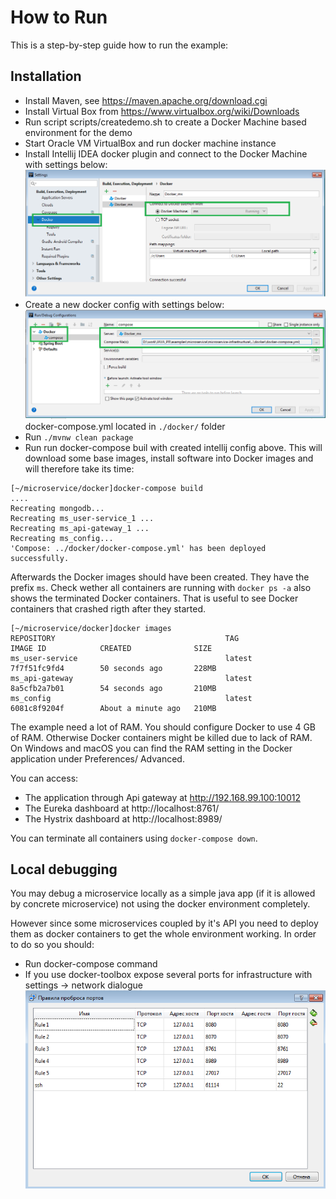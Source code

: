 # How to Run

This is a step-by-step guide how to run the example:

## Installation
- Install Maven, see https://maven.apache.org/download.cgi
- Install Virtual Box from https://www.virtualbox.org/wiki/Downloads
- Run script scripts/createdemo.sh to create a Docker Machine based environment for the demo 
- Start Oracle VM VirtualBox and run docker machine instance
- Install Intellij IDEA docker plugin and connect to the Docker Machine with settings below:
![image](img/dockerplugin.png)
- Create a new docker config with settings below:
![image](img/dockerconfig.png)
docker-compose.yml located in `./docker/` folder
- Run `./mvnw clean package`
- Run run docker-compose buil with created intellij config above. This will download some base images, install software into Docker images and will therefore take its time:

```
[~/microservice/docker]docker-compose build 
....
Recreating mongodb...
Recreating ms_user-service_1 ... 
Recreating ms_api-gateway_1 ... 
Recreating ms_config... 
'Compose: ../docker/docker-compose.yml' has been deployed successfully.
```

Afterwards the Docker images should have been created. They have the prefix
`ms`. Check wether all containers are running with `docker ps -a`  also shows the terminated Docker containers. That is useful to see Docker containers that crashed rigth after they started.
```
[~/microservice/docker]docker images
REPOSITORY                                      TAG                 IMAGE ID            CREATED              SIZE
ms_user-service                                 latest              7f7f51fc9fd4        50 seconds ago       228MB
ms_api-gateway                                  latest              8a5cfb2a7b01        54 seconds ago       210MB
ms_config                                       latest              6081c8f9204f        About a minute ago   210MB
```

The example need a lot of RAM. You should configure Docker to use 4
GB of RAM. Otherwise Docker containers might be killed due to lack
of RAM. On Windows and macOS you can find the RAM setting in the
Docker application under Preferences/ Advanced.

You can access:

* The application through Api gateway at http://192.168.99.100:10012
* The Eureka dashboard at http://localhost:8761/
* The Hystrix dashboard at http://localhost:8989/

You can terminate all containers using `docker-compose down`.

## Local debugging

You may debug a microservice locally as a simple java app (if it is allowed by concrete microservice) not using the docker environment completely. 

However since some microservices coupled by it's API you need to deploy them as docker containers to get the whole environment working. In order to do so you should:
- Run docker-compose command
- If you use docker-toolbox expose several ports for infrastructure with settings -> network dialogue
![image](img/toolboxports.png)